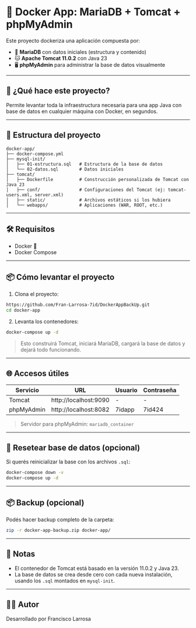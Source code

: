 # 🐳 Docker App: MariaDB + Tomcat + phpMyAdmin

Este proyecto dockeriza una aplicación compuesta por:

- 🐬 **MariaDB** con datos iniciales (estructura y contenido)
- 🐱 **Apache Tomcat 11.0.2** con Java 23
- 🖥️ **phpMyAdmin** para administrar la base de datos visualmente

---

## 🚀 ¿Qué hace este proyecto?

Permite levantar toda la infraestructura necesaria para una app Java con base de datos en cualquier máquina con Docker, en segundos.

---

## 📁 Estructura del proyecto

```
docker-app/
├── docker-compose.yml
├── mysql-init/
│   ├── 01-estructura.sql   # Estructura de la base de datos
│   └── 02-datos.sql        # Datos iniciales
├── tomcat/
│   ├── Dockerfile          # Construcción personalizada de Tomcat con Java 23
│   ├── conf/               # Configuraciones del Tomcat (ej: tomcat-users.xml, server.xml)
│   ├── static/             # Archivos estáticos si los hubiera
│   └── webapps/            # Aplicaciones (WAR, ROOT, etc.)
```

---

## 🛠️ Requisitos

- Docker 🐳
- Docker Compose

---

## 📦 Cómo levantar el proyecto

1. Clona el proyecto:

```bash
https://github.com/Fran-Larrosa-7id/DockerAppBackUp.git
cd docker-app
```

2. Levanta los contenedores:

```bash
docker-compose up -d
```

> Esto construirá Tomcat, iniciará MariaDB, cargará la base de datos y dejará todo funcionando.

---

## 🌐 Accesos útiles

| Servicio     | URL                        | Usuario    | Contraseña |
|--------------|----------------------------|------------|-------------|
| Tomcat       | http://localhost:9090      | -          | -           |
| phpMyAdmin   | http://localhost:8082      | 7idapp     | 7id424      |

> Servidor para phpMyAdmin: `mariadb_container`

---

## 🔄 Resetear base de datos (opcional)

Si querés reinicializar la base con los archivos `.sql`:

```bash
docker-compose down -v
docker-compose up -d
```

---

## 📦 Backup (opcional)

Podés hacer backup completo de la carpeta:

```bash
zip -r docker-app-backup.zip docker-app/
```

---

## 🧠 Notas

- El contenedor de Tomcat está basado en la versión 11.0.2 y Java 23.
- La base de datos se crea desde cero con cada nueva instalación, usando los `.sql` montados en `mysql-init`.

---

## 🧑‍💻 Autor

Desarrollado por Francisco Larrosa
